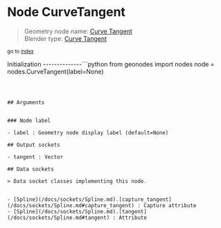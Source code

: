 
# Node CurveTangent

> Geometry node name: [Curve Tangent](https://docs.blender.org/manual/en/latest/modeling/geometry_nodes/curve/curve_tangent.html)<br>
  Blender type: [Curve Tangent](https://docs.blender.org/api/current/bpy.types.GeometryNodeInputTangent.html)
  
<sub>go to [index](/docs/index.md)</sub>

Initialization
--------------```python
from geonodes import nodes
node = nodes.CurveTangent(label=None)
```



## Arguments


### Node label

- label : Geometry node display label (default=None)

## Output sockets

- tangent : Vector

## Data sockets

> Data socket classes implementing this node.
  
  
- [Spline](/docs/sockets/Spline.md).[capture_tangent](/docs/sockets/Spline.md#capture_tangent) : Capture attribute
- [Spline](/docs/sockets/Spline.md).[tangent](/docs/sockets/Spline.md#tangent) : Attribute
  

